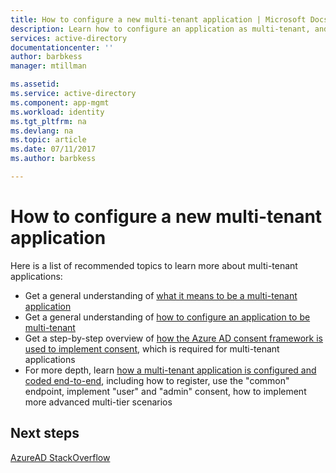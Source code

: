 ```yaml
---
title: How to configure a new multi-tenant application | Microsoft Docs
description: Learn how to configure an application as multi-tenant, and how multi-tenant applications work
services: active-directory
documentationcenter: ''
author: barbkess
manager: mtillman

ms.assetid: 
ms.service: active-directory
ms.component: app-mgmt
ms.workload: identity
ms.tgt_pltfrm: na
ms.devlang: na
ms.topic: article
ms.date: 07/11/2017
ms.author: barbkess

---
```


# How to configure a new multi-tenant application

Here is a list of recommended topics to learn more about multi-tenant applications:

- Get a general understanding of [what it means to be a multi-tenant application](https://docs.microsoft.com/azure/active-directory/develop/active-directory-dev-glossary#multi-tenant-application)
- Get a general understanding of [how to configure an application to be multi-tenant](https://docs.microsoft.com/azure/active-directory/develop/active-directory-integrating-applications#configuring-multi-tenant-applications)
- Get a step-by-step overview of [how the Azure AD consent framework is used to implement consent](https://docs.microsoft.com/azure/active-directory/develop/active-directory-integrating-applications#overview-of-the-consent-framework), which is required for multi-tenant applications
- For more depth, learn [how a multi-tenant application is configured and coded end-to-end](https://docs.microsoft.com/azure/active-directory/develop/active-directory-devhowto-multi-tenant-overview), including how to register, use the "common" endpoint, implement "user" and "admin" consent, how to implement more advanced multi-tier scenarios

## Next steps
[AzureAD StackOverflow](http://stackoverflow.com/questions/tagged/azure-active-directory)
